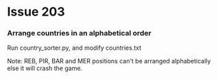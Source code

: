 # Issue 203

### Arrange countries in an alphabetical order

Run country_sorter.py, and modify countries.txt

Note: REB, PIR, BAR and MER positions can't be arranged alphabetically else it will crash the game.
